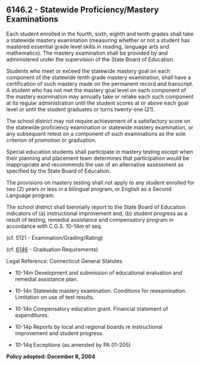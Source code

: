 ## 6146.2 - Statewide Proficiency/Mastery Examinations

Each student enrolled in the fourth, sixth, eighth and tenth grades shall take a statewide mastery examination (measuring whether or not a student has mastered essential grade level skills in reading, language arts and mathematics).  The mastery examination shall be provided by and administered under the supervision of the State Board of Education.

Students who meet or exceed the statewide mastery goal on each component of the statewide tenth grade mastery examination, shall have a certification of such mastery made on the permanent record and transcript.  A student who has not met the mastery goal level on each component of the mastery examination may annually take or retake each such component at its regular administration until the student scores at or above each goal level or until the student graduates or turns twenty-one (21).

The school district may not require achievement of a satisfactory score on the statewide proficiency examination or statewide mastery examination, or any subsequent retest on a component of such examinations as the sole criterion of promotion or graduation.

Special education students shall participate in mastery testing except when their planning and placement team determines that participation would be inappropriate and recommends the use of an alternative assessment as specified by the State Board of Education.

The provisions on mastery testing shall not apply to any student enrolled for two (2) years or less in a bilingual program, or English as a Second Language program.

The school district shall biennially report to the State Board of Education indicators of (a) instructional improvement and, (b) student progress as a result of testing, remedial assistance and compensatory program in accordance with C.G.S. 10-14m et seq.

(cf. 5121 - Examination/Grading/Rating)

(cf. [6146](6146.md) - Graduation Requirements)

Legal Reference:  Connecticut General Statutes

* 10-14m Development and submission of educational evaluation and remedial assistance plan.

* 10-14n Statewide mastery examination. Conditions for reexamination.  Limitation on use of test results.

* 10-14o  Compensatory education grant. Financial statement of expenditures.

* 10-14p Reports by local and regional boards re instructional improvement and student progress.

* 10-14q Exceptions (as amended by PA 01-205)

**Policy adopted:  December 8, 2004**

